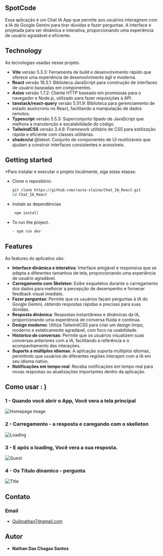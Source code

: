 
## SpotCode
Essa aplicação é um Chat IA App que permite aos usuários interagirem com a IA do Google Gemini para tirar dúvidas e fazer perguntas. A interface é projetada para ser dinâmica e interativa, proporcionando uma experiência de usuário agradável e eficiente.

## Technology 

As tecnologias usadas nesse projeto.

- **Vite** versão 5.3.3: Ferramenta de build e desenvolvimento rápido que oferece uma experiência de desenvolvimento ágil e moderna.
- **React** versão 18.3.1: Biblioteca JavaScript para construção de interfaces de usuário baseadas em componentes.
- **Axios** versão 1.7.2: Cliente HTTP baseado em promessas para o navegador e Node.js, utilizado para fazer requisições à API.
- **tanstack/react-query** versão 5.51.9: Biblioteca para gerenciamento de estado assíncrono no React, facilitando a manipulação de dados remotos.
- **Typescript** versão 5.5.3: Superconjunto tipado de JavaScript que melhora a manutenção e escalabilidade do código.
- **TailwindCSS** versão 3.4.6: Framework utilitário de CSS para estilização rápida e eficiente com classes utilitárias.
- **shadcn/ui** @latest: Conjunto de componentes de UI reutilizáveis que ajudam a construir interfaces consistentes e acessíveis.


## Getting started

*Para instalar e executar o projeto localmente, siga estas etapas:

* Clone o repositório:
   ```bash
   git clone https://github.com/rasta-slaine/Chat_IA_React.git
   cd Chat_IA_React
   
   
* Instale as dependências
  ```bash
   npm install

* To run the project.
   ```bash
  - npm run dev

## Features

As features do aplicativo são:

- **Interface dinâmica e interativa**: Interface amigável e responsiva que se adapta a diferentes tamanhos de tela, proporcionando uma experiência de usuário agradável.
- **Carregamento com Skeleton**: Exibe esqueletos durante o carregamento dos dados para melhorar a percepção de desempenho e fornecer feedback visual imediato.
- **Fazer perguntas**: Permite que os usuários façam perguntas à IA do Google Gemini, obtendo respostas rápidas e precisas para suas dúvidas.
- **Resposta dinâmica**: Respostas instantâneas e dinâmicas da IA, proporcionando uma experiência de conversa fluida e contínua.
- **Design moderno**: Utiliza TailwindCSS para criar um design limpo, moderno e esteticamente agradável, com foco na usabilidade.
- **Histórico de conversas**: Permite que os usuários visualizem suas conversas anteriores com a IA, facilitando a referência e o acompanhamento das interações.
- **Suporte a múltiplos idiomas**: A aplicação suporta múltiplos idiomas, permitindo que usuários de diferentes regiões interajam com a IA em seu idioma nativo.
- **Notificações em tempo real**: Receba notificações em tempo real para novas respostas ou atualizações importantes dentro da aplicação.



## Como usar : )



### 1 - Quando você abrir o App, Você vera a tela principal

![Homepage image](https://raw.githubusercontent.com/rasta-slaine/Chat_IA_React/main/public/Readmi/image1.png)

### 2 - Carregamento - a resposta e caregando com o skelleton 

![Loading](https://raw.githubusercontent.com/rasta-slaine/Chat_IA_React/main/public/Readmi/image2.png)

### 3 - E após o loading, Você vera a sua resposta.

![Quest](https://raw.githubusercontent.com/rasta-slaine/Chat_IA_React/main/public/Readmi/image3.png)

### 4 - Os Titulo dinamico - pergunta

![Title](https://raw.githubusercontent.com/rasta-slaine/Chat_IA_React/main/public/Readmi/image4.png)





## Contato
 ### Email  
   * Quiknathan7@gmail.com
         

  ## Autor

  * **Nathan Das Chagas Santos** 
